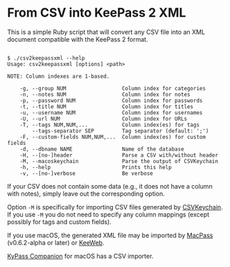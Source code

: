 # From CSV into KeePass 2 XML

This is a simple Ruby script that will convert any CSV file into an XML document
compatible with the KeePass 2 format.

```

$ ./csv2keepassxml --help
Usage: csv2keepassxml [options] <path>

NOTE: Column indexes are 1-based.

    -g, --group NUM                  Column index for categories
    -n, --notes NUM                  Column index for notes
    -p, --password NUM               Column index for passwords
    -t, --title NUM                  Column index for titles
    -u, --username NUM               Column index for usernames
    -U, --url NUM                    Column index for URLs
    -T, --tags NUM,NUM,...           Column index(es) for tags
        --tags-separator SEP         Tag separator (default: ';')
    -F, --custom-fields NUM,NUM,...  Column index(es) for custom fields
    -d, --dbname NAME                Name of the database
    -H, --[no-]header                Parse a CSV with/without header
    -M, --macoskeychain              Parse the output of CSVKeychain
    -h, --help                       Prints this help
    -v, --[no-]verbose               Be verbose
```

If your CSV does not contain some data (e.g., it does not have a column with
notes), simply leave out the corresponding option.

Option `-M` is specifically for importing CSV files generated by
[CSVKeychain](https://github.com/lifepillar/CSVKeychain). If you use `-M` you
do not need to specify any column mappings (except possibly for tags and custom
fields).

If you use macOS, the generated XML file may be imported by
[MacPass](https://github.com/mstarke/MacPass) (v0.6.2-alpha or later) or
[KeeWeb](https://keeweb.info).

[KyPass Companion](http://www.kyuran.be/software/kypass4mac/) for macOS has
a CSV importer.
